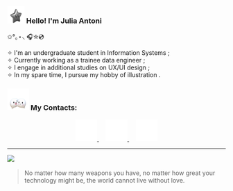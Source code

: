 ### <img src="images/img2.png" width="40" height="40"> Hello! I'm Julia Antoni

✩°｡⋆⸜ 🎧✮💿

✧ I'm an undergraduate student in Information Systems ;\
✧ Currently working as a trainee data engineer ;\
✧ I engage in additional studies on UX/UI design ;\
✧ In my spare time, I pursue my hobby of illustration .

### <img src="images/img3.png" width="50" height="50"> My Contacts:

<div align="center">
    <a href="https://www.instagram.com/juliaantonii/?hl=pt">
        <img src="images/instagram icon.png" width="50" height="50">
    </a>&nbsp; &nbsp;
    <a href="mailto:juliaantonisaab@gmail.com">
        <img src="images/gmail icon.png" width="50" height="50">
    </a>&nbsp; &nbsp;
    <a href="https://www.linkedin.com/in/j%C3%BAlia-antoni/">
        <img src="images/linkedin icon.png" width="50" height="50">
    </a>
</div>

---

<p align="left">
  <img  width="50%" src="https://github-readme-stats.vercel.app/api?username=juliaantonii&theme=graywhite&show_icons=true" />
  
</p>

>No matter how many weapons you have, no matter how great your technology might be, the world cannot live without love.





